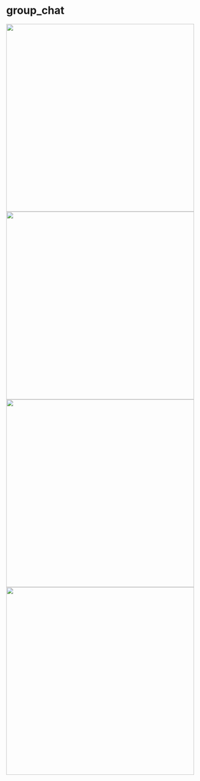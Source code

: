 # group_chat

<img src="https://github.com/user-attachments/assets/8994e49e-edda-48a3-92df-82dd12d9c968" height="500">
<img src="https://github.com/user-attachments/assets/f23e8c89-fdf3-4899-87a1-41ce35fd3858" height="500">
<img src="https://github.com/user-attachments/assets/aec7dc6c-7d3e-47ea-9faa-bcfcaf061a67" height="500">
<img src="https://github.com/user-attachments/assets/dbb05468-cb47-40bf-8033-e38be4224a13" height="500">
